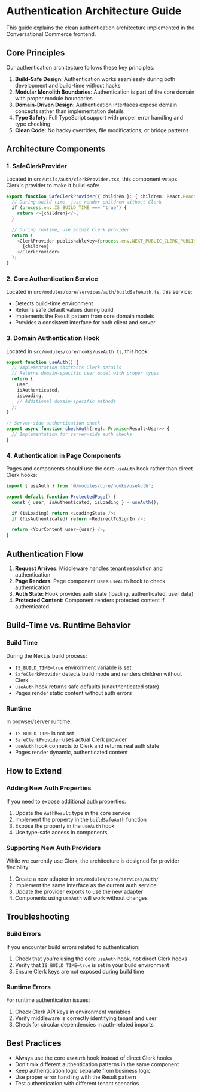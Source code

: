 # Authentication Architecture Guide

This guide explains the clean authentication architecture implemented in the Conversational Commerce frontend.

## Core Principles

Our authentication architecture follows these key principles:

1. **Build-Safe Design**: Authentication works seamlessly during both development and build-time without hacks
2. **Modular Monolith Boundaries**: Authentication is part of the core domain with proper module boundaries
3. **Domain-Driven Design**: Authentication interfaces expose domain concepts rather than implementation details
4. **Type Safety**: Full TypeScript support with proper error handling and type checking
5. **Clean Code**: No hacky overrides, file modifications, or bridge patterns

## Architecture Components

### 1. SafeClerkProvider

Located in `src/utils/auth/clerkProvider.tsx`, this component wraps Clerk's provider to make it build-safe:

```typescript
export function SafeClerkProvider({ children }: { children: React.ReactNode }) {
  // During build time, just render children without Clerk
  if (process.env.IS_BUILD_TIME === 'true') {
    return <>{children}</>;
  }

  // During runtime, use actual Clerk provider
  return (
    <ClerkProvider publishableKey={process.env.NEXT_PUBLIC_CLERK_PUBLISHABLE_KEY}>
      {children}
    </ClerkProvider>
  );
}
```

### 2. Core Authentication Service

Located in `src/modules/core/services/auth/buildSafeAuth.ts`, this service:

- Detects build-time environment
- Returns safe default values during build
- Implements the Result pattern from core domain models
- Provides a consistent interface for both client and server

### 3. Domain Authentication Hook

Located in `src/modules/core/hooks/useAuth.ts`, this hook:

```typescript
export function useAuth() {
  // Implementation abstracts Clerk details
  // Returns domain-specific user model with proper types
  return {
    user,
    isAuthenticated,
    isLoading,
    // Additional domain-specific methods
  };
}

// Server-side authentication check
export async function checkAuth(req): Promise<Result<User>> {
  // Implementation for server-side auth checks
}
```

### 4. Authentication in Page Components

Pages and components should use the core `useAuth` hook rather than direct Clerk hooks:

```typescript
import { useAuth } from '@/modules/core/hooks/useAuth';

export default function ProtectedPage() {
  const { user, isAuthenticated, isLoading } = useAuth();

  if (isLoading) return <LoadingState />;
  if (!isAuthenticated) return <RedirectToSignIn />;

  return <YourContent user={user} />;
}
```

## Authentication Flow

1. **Request Arrives**: Middleware handles tenant resolution and authentication
2. **Page Renders**: Page component uses `useAuth` hook to check authentication
3. **Auth State**: Hook provides auth state (loading, authenticated, user data)
4. **Protected Content**: Component renders protected content if authenticated

## Build-Time vs. Runtime Behavior

### Build Time

During the Next.js build process:

- `IS_BUILD_TIME=true` environment variable is set
- `SafeClerkProvider` detects build mode and renders children without Clerk
- `useAuth` hook returns safe defaults (unauthenticated state)
- Pages render static content without auth errors

### Runtime

In browser/server runtime:

- `IS_BUILD_TIME` is not set
- `SafeClerkProvider` uses actual Clerk provider
- `useAuth` hook connects to Clerk and returns real auth state
- Pages render dynamic, authenticated content

## How to Extend

### Adding New Auth Properties

If you need to expose additional auth properties:

1. Update the `AuthResult` type in the core service
2. Implement the property in the `buildSafeAuth` function
3. Expose the property in the `useAuth` hook
4. Use type-safe access in components

### Supporting New Auth Providers

While we currently use Clerk, the architecture is designed for provider flexibility:

1. Create a new adapter in `src/modules/core/services/auth/`
2. Implement the same interface as the current auth service
3. Update the provider exports to use the new adapter
4. Components using `useAuth` will work without changes

## Troubleshooting

### Build Errors

If you encounter build errors related to authentication:

1. Check that you're using the core `useAuth` hook, not direct Clerk hooks
2. Verify that `IS_BUILD_TIME=true` is set in your build environment
3. Ensure Clerk keys are not exposed during build time

### Runtime Errors

For runtime authentication issues:

1. Check Clerk API keys in environment variables
2. Verify middleware is correctly identifying tenant and user
3. Check for circular dependencies in auth-related imports

## Best Practices

- Always use the core `useAuth` hook instead of direct Clerk hooks
- Don't mix different authentication patterns in the same component
- Keep authentication logic separate from business logic
- Use proper error handling with the Result pattern
- Test authentication with different tenant scenarios

